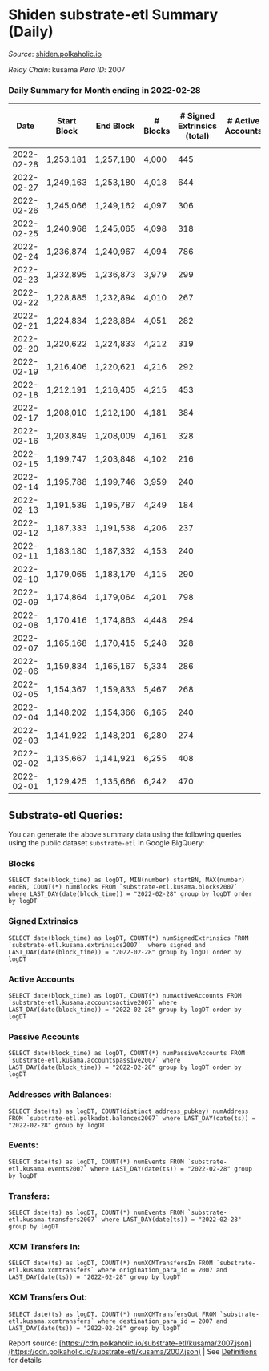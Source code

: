 # Shiden substrate-etl Summary (Daily)

_Source_: [shiden.polkaholic.io](https://shiden.polkaholic.io)

*Relay Chain*: kusama
*Para ID*: 2007



### Daily Summary for Month ending in 2022-02-28


| Date | Start Block | End Block | # Blocks | # Signed Extrinsics (total) | # Active Accounts | # Passive | # New | # Addresses with Balances | # Events | # Transfers | # XCM Transfers In | # XCM Transfers Out | Issues | 
| ---- | ----------- | --------- | -------- | --------------------------- | ----------------- | --------- | ----- | ------------------------- | -------- | ----------- | ------------------ | ------------------- | ------ |
| 2022-02-28 | 1,253,181 | 1,257,180 | 4,000 | 445 |  |  |  | 43,459 | 57,439 | 4,775 ($1,508,826.57) |   |   |  |
| 2022-02-27 | 1,249,163 | 1,253,180 | 4,018 | 644 |  |  |  |  | 77,275 | 5,511 ($4,315,862.02) |   |   |  |
| 2022-02-26 | 1,245,066 | 1,249,162 | 4,097 | 306 |  |  |  |  | 51,400 | 4,900 ($767,847.97) |   |   |  |
| 2022-02-25 | 1,240,968 | 1,245,065 | 4,098 | 318 |  |  |  |  | 52,268 | 5,725 ($947,819.97) |   |   |  |
| 2022-02-24 | 1,236,874 | 1,240,967 | 4,094 | 786 |  |  |  |  | 64,435 | 5,267 ($635,618.14) |   |   |  |
| 2022-02-23 | 1,232,895 | 1,236,873 | 3,979 | 299 |  |  |  |  | 49,599 | 4,532 ($867,253.36) |   |   |  |
| 2022-02-22 | 1,228,885 | 1,232,894 | 4,010 | 267 |  |  |  |  | 49,294 | 4,609 ($324,827.79) |   |   |  |
| 2022-02-21 | 1,224,834 | 1,228,884 | 4,051 | 282 |  |  |  |  | 46,009 | 4,456 ($339,055.92) |   |   |  |
| 2022-02-20 | 1,220,622 | 1,224,833 | 4,212 | 319 |  |  |  |  | 58,166 | 4,660 ($188,782.97) |   |   |  |
| 2022-02-19 | 1,216,406 | 1,220,621 | 4,216 | 292 |  |  |  |  | 54,151 | 4,597 ($362,969.58) |   |   |  |
| 2022-02-18 | 1,212,191 | 1,216,405 | 4,215 | 453 |  |  |  |  | 56,766 | 5,067 ($8,440,312.88) |   |   |  |
| 2022-02-17 | 1,208,010 | 1,212,190 | 4,181 | 384 |  |  |  |  | 67,635 | 5,042 ($1,282,145.72) |   |   |  |
| 2022-02-16 | 1,203,849 | 1,208,009 | 4,161 | 328 |  |  |  |  | 38,672 | 4,630 ($3,020,454.32) |   |   |  |
| 2022-02-15 | 1,199,747 | 1,203,848 | 4,102 | 216 |  |  |  |  | 48,007 | 4,536 ($641,710.86) |   |   |  |
| 2022-02-14 | 1,195,788 | 1,199,746 | 3,959 | 240 |  |  |  |  | 41,914 | 4,242 ($160,803.25) |   |   |  |
| 2022-02-13 | 1,191,539 | 1,195,787 | 4,249 | 184 |  |  |  |  | 48,965 | 4,598 ($147,266.57) |   |   |  |
| 2022-02-12 | 1,187,333 | 1,191,538 | 4,206 | 237 |  |  |  |  | 46,228 | 4,526 ($156,097.32) |   |   |  |
| 2022-02-11 | 1,183,180 | 1,187,332 | 4,153 | 240 |  |  |  |  | 53,622 | 5,106 ($469,320.04) |   |   |  |
| 2022-02-10 | 1,179,065 | 1,183,179 | 4,115 | 290 |  |  |  |  | 46,757 | 4,515 ($2,075,523.76) |   |   |  |
| 2022-02-09 | 1,174,864 | 1,179,064 | 4,201 | 798 |  |  |  |  | 38,198 | 5,066 ($245,617.00) |   |   |  |
| 2022-02-08 | 1,170,416 | 1,174,863 | 4,448 | 294 |  |  |  |  | 52,431 | 4,997 ($433,853.95) |   |   |  |
| 2022-02-07 | 1,165,168 | 1,170,415 | 5,248 | 328 |  |  |  |  | 63,091 | 5,967 ($337,082.33) |   |   |  |
| 2022-02-06 | 1,159,834 | 1,165,167 | 5,334 | 286 |  |  |  |  | 59,669 | 5,713 ($302,632.72) |   |   |  |
| 2022-02-05 | 1,154,367 | 1,159,833 | 5,467 | 268 |  |  |  |  | 53,877 | 6,241 ($196,085.21) |   |   |  |
| 2022-02-04 | 1,148,202 | 1,154,366 | 6,165 | 240 |  |  |  |  | 61,063 | 6,518 ($63,553.33) |   |   |  |
| 2022-02-03 | 1,141,922 | 1,148,201 | 6,280 | 274 |  |  |  |  | 60,817 | 6,779 ($255,530.43) |   |   |  |
| 2022-02-02 | 1,135,667 | 1,141,921 | 6,255 | 408 |  |  |  |  | 75,279 | 7,165 ($521,403.26) |   |   |  |
| 2022-02-01 | 1,129,425 | 1,135,666 | 6,242 | 470 |  |  |  |  | 81,297 | 7,168 ($786,390.04) |   |   |  |

## Substrate-etl Queries:
You can generate the above summary data using the following queries using the public dataset `substrate-etl` in Google BigQuery:


### Blocks
```
SELECT date(block_time) as logDT, MIN(number) startBN, MAX(number) endBN, COUNT(*) numBlocks FROM `substrate-etl.kusama.blocks2007`  where LAST_DAY(date(block_time)) = "2022-02-28" group by logDT order by logDT
```


### Signed Extrinsics
```
SELECT date(block_time) as logDT, COUNT(*) numSignedExtrinsics FROM `substrate-etl.kusama.extrinsics2007`  where signed and LAST_DAY(date(block_time)) = "2022-02-28" group by logDT order by logDT
```


### Active Accounts
```
SELECT date(block_time) as logDT, COUNT(*) numActiveAccounts FROM `substrate-etl.kusama.accountsactive2007` where LAST_DAY(date(block_time)) = "2022-02-28" group by logDT order by logDT
```


### Passive Accounts
```
SELECT date(block_time) as logDT, COUNT(*) numPassiveAccounts FROM `substrate-etl.kusama.accountspassive2007` where LAST_DAY(date(block_time)) = "2022-02-28" group by logDT order by logDT
```


### Addresses with Balances:
```
SELECT date(ts) as logDT, COUNT(distinct address_pubkey) numAddress FROM `substrate-etl.polkadot.balances2007` where LAST_DAY(date(ts)) = "2022-02-28" group by logDT
```


### Events:
```
SELECT date(ts) as logDT, COUNT(*) numEvents FROM `substrate-etl.kusama.events2007` where LAST_DAY(date(ts)) = "2022-02-28" group by logDT
```


### Transfers:
```
SELECT date(ts) as logDT, COUNT(*) numEvents FROM `substrate-etl.kusama.transfers2007` where LAST_DAY(date(ts)) = "2022-02-28" group by logDT
```


### XCM Transfers In:
```
SELECT date(ts) as logDT, COUNT(*) numXCMTransfersIn FROM `substrate-etl.kusama.xcmtransfers` where origination_para_id = 2007 and LAST_DAY(date(ts)) = "2022-02-28" group by logDT
```


### XCM Transfers Out:
```
SELECT date(ts) as logDT, COUNT(*) numXCMTransfersOut FROM `substrate-etl.kusama.xcmtransfers` where destination_para_id = 2007 and LAST_DAY(date(ts)) = "2022-02-28" group by logDT
```



Report source: [https://cdn.polkaholic.io/substrate-etl/kusama/2007.json](https://cdn.polkaholic.io/substrate-etl/kusama/2007.json) | See [Definitions](/DEFINITIONS.md) for details
